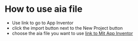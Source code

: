 # How to use aia file
* Use link to go to App Inventor
* click the import button next to the New Project button
* choose the aia file you want to use
[link to Mit App Inventor](https://ai2.appinventor.mit.edu)
